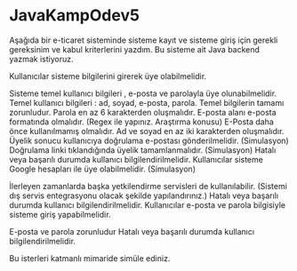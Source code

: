 # JavaKampOdev5

Aşağıda bir e-ticaret sisteminde sisteme kayıt ve sisteme giriş için gerekli gereksinim ve kabul kriterlerini yazdım. Bu sisteme ait Java backend yazmak istiyoruz.

Kullanıcılar sisteme bilgilerini girerek üye olabilmelidir.

Sisteme temel kullanıcı bilgileri , e-posta ve parolayla üye olunabilmelidir. Temel kullanıcı bilgileri : ad, soyad, e-posta, parola. Temel bilgilerin tamamı zorunludur.
Parola en az 6 karakterden oluşmalıdır.
E-posta alanı e-posta formatında olmalıdır. (Regex ile yapınız. Araştırma konusu)
E-Posta daha önce kullanılmamış olmalıdır.
Ad ve soyad en az iki karakterden oluşmalıdır.
Üyelik sonucu kullanıcıya doğrulama e-postası gönderilmelidir. (Simulasyon)
Doğrulama linki tıklandığında üyelik tamamlanmalıdır. (Simulasyon)
Hatalı veya başarılı durumda kullanıcı bilgilendirilmelidir.
Kullanıcılar sisteme Google hesapları ile üye olabilmelidir. (Simulasyon)

İlerleyen zamanlarda başka yetkilendirme servisleri de kullanılabilir. (Sistemi dış servis entegrasyonu olacak şekilde yapılandırınız.)
Hatalı veya başarılı durumda kullanıcı bilgilendirilmelidir.
Kullanıcılar e-posta ve parola bilgisiyle sisteme giriş yapabilmelidir.

E-posta ve parola zorunludur
Hatalı veya başarılı durumda kullanıcı bilgilendirilmelidir.


Bu isterleri katmanlı mimaride simüle ediniz.
